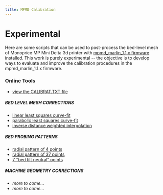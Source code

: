```yaml
---
title: MPMD Calibration
---
```

# Experimental

Here are some scripts that can be used to post-process the bed-level mesh of Monoprice MP Mini Delta 3d printer with [mpmd_marlin_1.1.x firmware](https://github.com/aegean-odyssey/mpmd_marlin_1.1.x) installed. This work is purely experimental -- the objective is to develop ways to evaluate and improve the calibration procedures in the mpmd_marlin_1.1.x firmware.

### Online Tools

* [view the CALIBRAT.TXT file](calibrat_txt.html)

##### BED LEVEL MESH CORRECTIONS 
* [linear least squares curve-fit](curvefit-linear.html)
* [parabolic least squares curve-fit](curvefit-parabolic.html)
* [inverse distance weighted interpolation](curvefit-inv_dist_wgt.html)

##### BED PROBING PATTERNS
* [radial pattern of 4 points](pattern-radial-4.html)
* [radial pattern of 37 points](pattern-radial-37.html)
* [7 "bed tilt neutral" points](pattern-neutral-7.html)

##### MACHINE GEOMETRY CORRECTIONS
* _more to come..._
* _more to come..._
